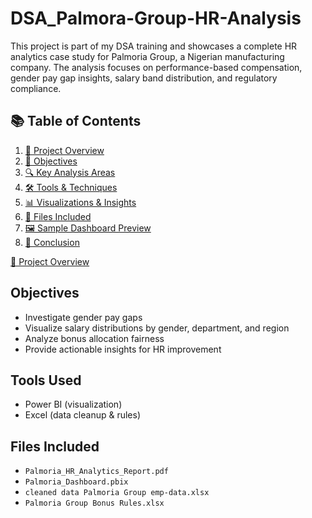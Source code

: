 # DSA_Palmora-Group-HR-Analysis
This project is part of my DSA training and showcases a complete HR analytics case study for Palmoria Group, a Nigerian manufacturing company. The analysis focuses on performance-based compensation, gender pay gap insights, salary band distribution, and regulatory compliance.

## 📚 Table of Contents

1. [📌 Project Overview](#-project-overview)  
2. [🎯 Objectives](#-objectives)  
3. [🔍 Key Analysis Areas](#-key-analysis-areas)  
4. [🛠 Tools & Techniques](#-tools--techniques)  
5. [📊 Visualizations & Insights](#-visualizations--insights)  
6. [📁 Files Included](#-files-included)  
7. [🖼 Sample Dashboard Preview](#-sample-dashboard-preview)  
8. [🏁 Conclusion](#-conclusion)

[📌 Project Overview](#-project-overview)  

## Objectives
- Investigate gender pay gaps
- Visualize salary distributions by gender, department, and region
- Analyze bonus allocation fairness
- Provide actionable insights for HR improvement
## Tools Used
- Power BI (visualization)
- Excel (data cleanup & rules)
## Files Included
- `Palmoria_HR_Analytics_Report.pdf`
- `Palmoria_Dashboard.pbix`
- `cleaned data Palmoria Group emp-data.xlsx`
- `Palmoria Group Bonus Rules.xlsx`
